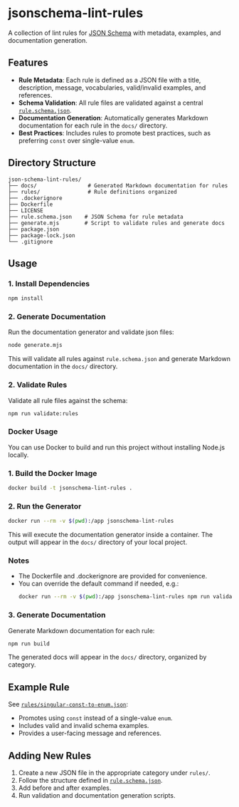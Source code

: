 # jsonschema-lint-rules

A collection of lint rules for [JSON Schema](https://json-schema.org/) with metadata, examples, and documentation generation.

## Features

- **Rule Metadata**: Each rule is defined as a JSON file with a title, description, message, vocabularies, valid/invalid examples, and references.
- **Schema Validation**: All rule files are validated against a central [`rule.schema.json`](rule.schema.json).
- **Documentation Generation**: Automatically generates Markdown documentation for each rule in the `docs/` directory.
- **Best Practices**: Includes rules to promote best practices, such as preferring `const` over single-value `enum`.

## Directory Structure

```
json-schema-lint-rules/
├── docs/                # Generated Markdown documentation for rules
├── rules/               # Rule definitions organized 
├── .dockerignore
├── Dockerfile
├── LICENSE
├── rule.schema.json    # JSON Schema for rule metadata
├── generate.mjs        # Script to validate rules and generate docs
├── package.json
├── package-lock.json
└── .gitignore
```

## Usage

### 1. Install Dependencies

```sh
npm install
```

### 2. Generate Documentation

Run the documentation generator and validate json files:

```sh
node generate.mjs
```

This will validate all rules against `rule.schema.json` and generate Markdown documentation in the `docs/` directory.

### 2. Validate Rules

Validate all rule files against the schema:

```sh
npm run validate:rules
```

### Docker Usage

You can use Docker to build and run this project without installing Node.js locally.

### 1. Build the Docker Image

```sh
docker build -t jsonschema-lint-rules .
```

### 2. Run the Generator

```sh
docker run --rm -v $(pwd):/app jsonschema-lint-rules
```

This will execute the documentation generator inside a container. The output will appear in the `docs/` directory of your local project.

### Notes
- The Dockerfile and .dockerignore are provided for convenience.
- You can override the default command if needed, e.g.:
  ```sh
  docker run --rm -v $(pwd):/app jsonschema-lint-rules npm run validate:rules
  ```

### 3. Generate Documentation

Generate Markdown documentation for each rule:

```sh
npm run build
```

The generated docs will appear in the `docs/` directory, organized by category.

## Example Rule

See [`rules/singular-const-to-enum.json`](rules/singular-const-to-enum.json):

- Promotes using `const` instead of a single-value `enum`.
- Includes valid and invalid schema examples.
- Provides a user-facing message and references.

## Adding New Rules

1. Create a new JSON file in the appropriate category under `rules/`.
2. Follow the structure defined in [`rule.schema.json`](rule.schema.json).
3. Add before and after examples.
4. Run validation and documentation generation scripts.

